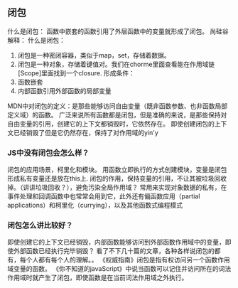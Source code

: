 ## 闭包
什么是闭包： 函数中嵌套的函数引用了外层函数中的变量就形成了闭包。
尚硅谷解释： 
什么是闭包： 
1. 闭包是一种密闭容器，类似于map，set，存储着数据。
2. 闭包是一种对象，存储着键值对。我们在chorme里面查看能在作用域链[Scope]里面找到一个closure.
形成条件： 
1. 函数嵌套
2. 内部函数引用外部函数的局部变量

MDN中对闭包的定义：是那些能够访问自由变量（既非函数参数、也非函数局部定义域）的函数。
广泛来说所有函数都是闭包，但是准确的来说，是那些保持对自由变量的引用，创建它的上下文都销毁时，它依然存在。
即使创建闭包的上下文已经销毁了但是它仍然存在，保持了对作用域的yin'y


### JS中没有闭包会怎么样？  
闭包的应用场景，柯里化和模块。
用函数立即执行的方式创建模块，变量是闭包形成私有变量还是放在this上.
闭包的作用，保持变量的引用，不让其被垃圾回收掉。（讲讲垃圾回收？），避免污染全局作用域？
常用来实现对象数据的私有，在事件处理和回调函数中也常常会用到它，此外还有偏函数应用（partial applications）和柯里化（currying），以及其他函数式编程模式

### 闭包怎么讲比较好？
即使创建它的上下文已经销毁，内部函数能够访问到外部函数作用域中的变量，即使外部函数已经执行完毕销毁？
看了不下几十篇的文章，各种各样说闭包的都有，每个人都有每个人的理解。。
《权威指南》闭包是指有权访问另一个函数作用域变量的函数。
《你不知道的javaScript》中说当函数可以记住并访问所在的词法作用域时就产生了闭包，即使函数是在当前词法作用域之外执行。
